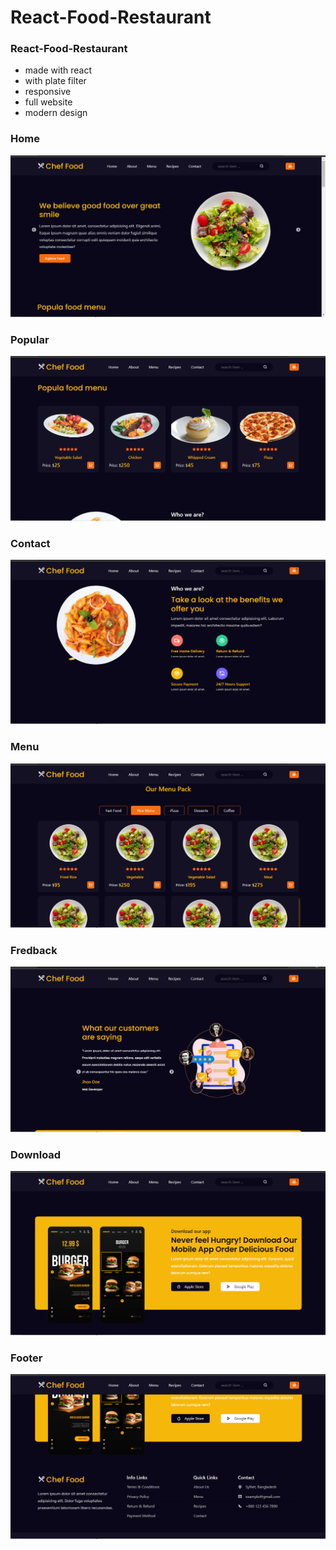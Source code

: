 # React-Food-Restaurant

### React-Food-Restaurant
- made with react
- with plate filter
- responsive
- full website
- modern design

### Home
![preview img](/Home.png)

### Popular
![preview img](/popular.png)

### Contact
![preview img](/contact.png)

### Menu
![preview img](/Menu.png)

### Fredback
![preview img](/Fredback.png)

### Download
![preview img](/download.png)

### Footer
![preview img](/footer.png)
